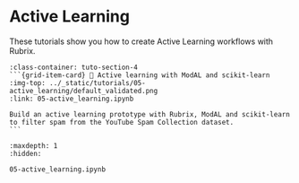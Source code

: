 # <span class="tuto-section-4"></span>Active Learning

These tutorials show you how to create Active Learning workflows with Rubrix.

````{grid} 1 1 2 2
:class-container: tuto-section-4
```{grid-item-card} 🤔 Active learning with ModAL and scikit-learn
:img-top: ../_static/tutorials/05-active_learning/default_validated.png
:link: 05-active_learning.ipynb

Build an active learning prototype with Rubrix, ModAL and scikit-learn to filter spam from the YouTube Spam Collection dataset.
```
````

```{toctree}
:maxdepth: 1
:hidden:

05-active_learning.ipynb
```

